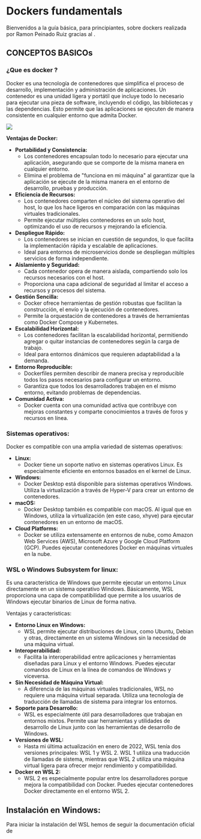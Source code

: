 # Dockers fundamentals

Bienvenidos a la guía básica, para principiantes, sobre dockers realizada por Ramon Peinado Ruiz gracias al .

## CONCEPTOS BASICOs

### ¿Que es docker ?

Docker es una tecnología de contenedores que simplifica el proceso de desarrollo, implementación y administración de aplicaciones. Un contenedor es una unidad ligera y portátil que incluye todo lo necesario para ejecutar una pieza de software, incluyendo el código, las bibliotecas y las dependencias. Esto permite que las aplicaciones se ejecuten de manera consistente en cualquier entorno que admita Docker.

<img align="center" src="/img/1ºimagenn.PNG"  />

**Ventajas de Docker:**

- **Portabilidad y Consistencia:**
  - Los contenedores encapsulan todo lo necesario para ejecutar una aplicación, asegurando que se comporte de la misma manera en cualquier entorno.
  - Elimina el problema de "funciona en mi máquina" al garantizar que la aplicación se ejecute de la misma manera en el entorno de desarrollo, pruebas y producción.
- **Eficiencia de Recursos:**
  - Los contenedores comparten el núcleo del sistema operativo del host, lo que los hace ligeros en comparación con las máquinas virtuales tradicionales.
  - Permite ejecutar múltiples contenedores en un solo host, optimizando el uso de recursos y mejorando la eficiencia.
- **Despliegue Rápido:**
  - Los contenedores se inician en cuestión de segundos, lo que facilita la implementación rápida y escalable de aplicaciones.
  - Ideal para entornos de microservicios donde se despliegan múltiples servicios de forma independiente.
- **Aislamiento y Seguridad:**
  - Cada contenedor opera de manera aislada, compartiendo solo los recursos necesarios con el host.
  - Proporciona una capa adicional de seguridad al limitar el acceso a recursos y procesos del sistema.
- **Gestión Sencilla:**
  - Docker ofrece herramientas de gestión robustas que facilitan la construcción, el envío y la ejecución de contenedores.
  - Permite la orquestación de contenedores a través de herramientas como Docker Compose y Kubernetes.
- **Escalabilidad Horizontal:**
  - Los contenedores facilitan la escalabilidad horizontal, permitiendo agregar o quitar instancias de contenedores según la carga de trabajo.
  - Ideal para entornos dinámicos que requieren adaptabilidad a la demanda.
- **Entorno Reproducible:**
  - Dockerfiles permiten describir de manera precisa y reproducible todos los pasos necesarios para configurar un entorno.
  - Garantiza que todos los desarrolladores trabajen en el mismo entorno, evitando problemas de dependencias.
- **Comunidad Activa:**
  - Docker cuenta con una comunidad activa que contribuye con mejoras constantes y comparte conocimientos a través de foros y recursos en línea.

### Sistemas operativos:

Docker es compatible con una amplia variedad de sistemas operativos:

- **Linux:**
  - Docker tiene un soporte nativo en sistemas operativos Linux. Es especialmente eficiente en entornos basados en el kernel de Linux.
- **Windows:**
  - Docker Desktop está disponible para sistemas operativos Windows. Utiliza la virtualización a través de Hyper-V para crear un entorno de contenedores.
- **macOS:**
  - Docker Desktop también es compatible con macOS. Al igual que en Windows, utiliza la virtualización (en este caso, xhyve) para ejecutar contenedores en un entorno de macOS.
- **Cloud Platforms:**
  - Docker se utiliza extensamente en entornos de nube, como Amazon Web Services (AWS), Microsoft Azure y Google Cloud Platform (GCP). Puedes ejecutar contenedores Docker en máquinas virtuales en la nube.

### WSL o Windows Subsystem for linux:

Es una característica de Windows que permite ejecutar un entorno Linux directamente en un sistema operativo Windows. Básicamente, WSL proporciona una capa de compatibilidad que permite a los usuarios de Windows ejecutar binarios de Linux de forma nativa.

Ventajas y caracteristicas:

- **Entorno Linux en Windows:**
  - WSL permite ejecutar distribuciones de Linux, como Ubuntu, Debian y otras, directamente en un sistema Windows sin la necesidad de una máquina virtual.
- **Interoperabilidad:**
  - Facilita la interoperabilidad entre aplicaciones y herramientas diseñadas para Linux y el entorno Windows. Puedes ejecutar comandos de Linux en la línea de comandos de Windows y viceversa.
- **Sin Necesidad de Máquina Virtual:**
  - A diferencia de las máquinas virtuales tradicionales, WSL no requiere una máquina virtual separada. Utiliza una tecnología de traducción de llamadas de sistema para integrar los entornos.
- **Soporte para Desarrollo:**
  - WSL es especialmente útil para desarrolladores que trabajan en entornos mixtos. Permite usar herramientas y utilidades de desarrollo de Linux junto con las herramientas de desarrollo de Windows.
- **Versiones de WSL:**
  - Hasta mi última actualización en enero de 2022, WSL tenía dos versiones principales: WSL 1 y WSL 2. WSL 1 utiliza una traducción de llamadas de sistema, mientras que WSL 2 utiliza una máquina virtual ligera para ofrecer mejor rendimiento y compatibilidad.
- **Docker en WSL 2:**
  - WSL 2 es especialmente popular entre los desarrolladores porque mejora la compatibilidad con Docker. Puedes ejecutar contenedores Docker directamente en el entorno WSL 2.





## Instalación en Windows:

Para iniciar la instalación del WSL hemos de seguir la documentación oficial de 

[Windows]: https://learn.microsoft.com/es-es/windows/wsl/install	"Windows"

 
